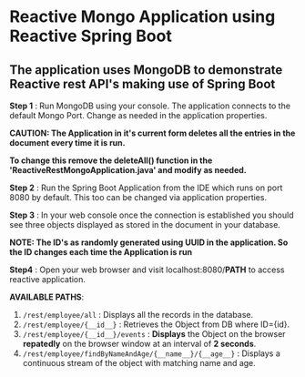 # Reactive Mongo Application using Reactive Spring Boot

## The application uses MongoDB to demonstrate Reactive rest API's making use of Spring Boot

**Step 1** : Run MongoDB using your console. The application connects to the default Mongo Port.
Change as needed in the application properties.

**CAUTION: The Application in it's current form deletes all the entries in the document every time it is run.**

**To change this remove the deleteAll() function in the 'ReactiveRestMongoApplication.java' and modify as needed.**

**Step 2** : Run the Spring Boot Application from the IDE which runs on port 8080 by default. This too can be changed via application properties.

**Step 3** : In your web console once the connection is established you should see three objects displayed as stored in the document in your database.

**NOTE: The ID's as randomly generated using UUID in the application. So the ID changes each time the Application is run**

**Step4** : Open your web browser and visit localhost:8080/__PATH__ to access reactive application.

__AVAILABLE PATHS__:
1. `/rest/employee/all` : Displays all the records in the database.
2. `/rest/employee/{__id__}` : Retrieves the Object from DB where ID={id}.
3. `/rest/employee/{__id__}/events` : **Displays** the Object on the browser **repatedly** on the browser window at an interval of **2 seconds**.
4. `/rest/employee/findByNameAndAge/{__name__}/{__age__}` : Displays a continuous stream of the object with matching name and age.